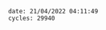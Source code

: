 

                date: 21/04/2022 04:11:49
                cycles: 29940

                         